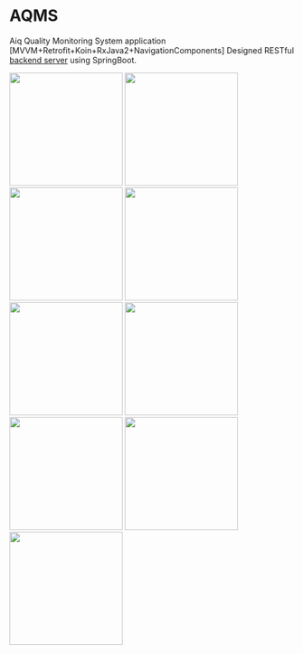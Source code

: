 # AQMS
Aiq Quality Monitoring System application [MVVM+Retrofit+Koin+RxJava2+NavigationComponents]
Designed RESTful [backend server](https://github.com/yeltayev22/aqms-backend) using SpringBoot. 

<img src="https://user-images.githubusercontent.com/26632163/80308350-f07adb80-87e7-11ea-9952-935556d2dae0.jpg" width="200"> <img src="https://user-images.githubusercontent.com/26632163/80307939-b3154e80-87e5-11ea-9497-07b9d80cbb52.jpg" width="200"> 
<img src="https://user-images.githubusercontent.com/26632163/80307943-b7416c00-87e5-11ea-8391-baf5741bbdaf.jpg" width="200"> <img src="https://user-images.githubusercontent.com/26632163/80307945-b8729900-87e5-11ea-93a3-58cb0cc8a9b2.jpg" width="200"> 
<img src="https://user-images.githubusercontent.com/26632163/80307951-b90b2f80-87e5-11ea-88ab-a8d8fafa2158.jpg" width="200"> <img src="https://user-images.githubusercontent.com/26632163/80307952-ba3c5c80-87e5-11ea-837b-4181f7fb76c3.jpg" width="200"> 
<img src="https://user-images.githubusercontent.com/26632163/80307953-bb6d8980-87e5-11ea-8c8e-f55a1570beb8.jpg" width="200"> <img src="https://user-images.githubusercontent.com/26632163/80307956-bc9eb680-87e5-11ea-8706-f1d2b63a7d32.jpg" width="200"> 
<img src="https://user-images.githubusercontent.com/26632163/80307964-c1fc0100-87e5-11ea-8054-784cd235c5b1.jpg" width="200"> 
